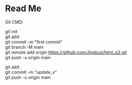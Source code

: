 # Read Me
Git CMD:  

  git init  
  git add .  
  git commit -m "first commit"  
  git branch -M main  
  git remote add origin https://github.com/Jindouz/html_p2.git  
  git push -u origin main  


git add .  
git commit -m "update_x"  
git push -u origin main  
